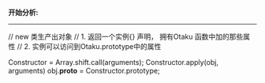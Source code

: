 **开始分析:**

-----------------------------
// new  类生产出对象
// 1. 返回一个实例{} 声明， 拥有Otaku 函数中加的那些属性
// 2. 实例可以访问到Otaku.prototype中的属性


Constructor = Array.shift.call(arguments);
Constructor.apply(obj, arguments)
obj.__proto__ = Constructor.prototype;

